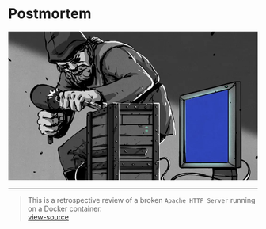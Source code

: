# Postmortem

<div align="center">
 <img src="./img/pc-apache.webp" width="640" height="300" />
</div>

---
> This is a retrospective review of a broken `Apache HTTP Server` running on a Docker container.  
> [view-source](./postmortem.md)

